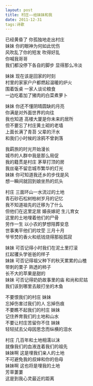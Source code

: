 ```yaml
---
layout: post
title: 村庄——给妹妹和我
date: 2011-12-31
tags:诗歌
---
```


已经黄昏了  你孤独地走出村庄  
妹妹  你的眼神为何如此忧伤  
风吹乱了你的短发  吹得好乱  
你喊我哥哥  
我们都没停下各自的脚步  显得那么冷淡  

妹妹  现在该是回家的时刻  
村里的家家户户都燃起温暖的炉火  
围着饭桌  一家人谈论粮食  
一边吃着加了猪肉的白菜煮萝卜  

妹妹  你还不懂阴晴圆缺的月亮  
你满是对外面世界的向往  
我也知道  高楼大厦是你未来的居所  
但不要忘了村庄黄土砌的老墙  
上面长满了青苔  父辈的汗水  
和我们小时候的涂鸦不曾剥落  

我羁旅的时光开始漫长  
城市的人群中我是那么局促  
我的籍贯是村庄  茅草打顶的房  
我丝毫不留恋城市繁华的灯光  
妹妹  你可知道我还乡的步伐是风  
想一瞬间就回到娘坐热的炕头  

村庄  三面环山一水流过的土地  
青石砂石松树柏树岁月的记忆  
我不知道祖先的迁移为了什么  
但他们在这里定居  婚丧嫁祀  生儿育女  
这里的土地埋着他们的尸骨  
劳作一生  以小农的梦想陪葬安息  
世事夷平他们的坟茔  三月十月  
爷爷焚的香火和纸钱烧得那般孤寂  

妹妹  可否记得小时我们在泥土里打滚  
扛起䦆头学爸爸的样子  
妹妹  可否记得祖父种下的秋天累累的山楂  
带刺的栗子  熟透的柿子  
长不大的苹果是甜的  
妹妹  可否记得奶奶故事里的庙  和尚和尼姑  
我们该到哪里去敲打坐的木鱼  

不要恨我们的村庄  妹妹  
忘掉伤害过我们的人  忘掉伤痕  
不要瞧不起我们的村庄  妹妹  
记住养育我们的土地和山水  
不要让村庄苦留你不住  妹妹  
轻轻拭去父母因思念而纵横的泪水  

村庄  几百年和土地相濡以沫  
就像我们的血液连着我们的祖先  
妹妹啊  这是埋我们亲人的土地  
不可避免我的叔婶和你的伯母  
妹妹啊  这也将是埋我的土地  
芳草萋萋  
这是到我心灵最近的距离  